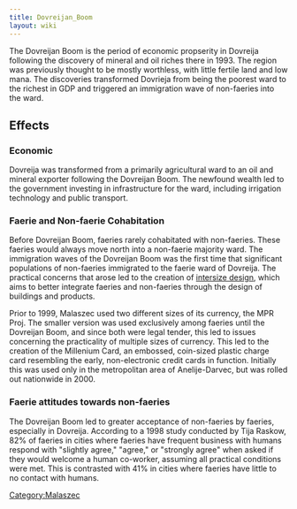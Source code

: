 ```yaml
---
title: Dovreijan_Boom
layout: wiki
---
```

The Dovreijan Boom is the period of economic propserity in Dovreija
following the discovery of mineral and oil riches there in 1993. The
region was previously thought to be mostly worthless, with little
fertile land and low mana. The discoveries transformed Dovrieja from
being the poorest ward to the richest in GDP and triggered an
immigration wave of non-faeries into the ward.

## Effects

### Economic

Dovreija was transformed from a primarily agricultural ward to an oil
and mineral exporter following the Dovreijan Boom. The newfound wealth
led to the government investing in infrastructure for the ward,
including irrigation technology and public transport.

### Faerie and Non-faerie Cohabitation

Before Dovreijan Boom, faeries rarely cohabitated with non-faeries.
These faeries would always move north into a non-faerie majority ward.
The immigration waves of the Dovreijan Boom was the first time that
significant populations of non-faeries immigrated to the faerie ward of
Dovreija. The practical concerns that arose led to the creation of
[intersize
design](Architecture_in_Malaszec#Intersize_Design "wikilink"), which
aims to better integrate faeries and non-faeries through the design of
buildings and products.

Prior to 1999, Malaszec used two different sizes of its currency, the
MPR Proj. The smaller version was used exclusively among faeries until
the Dovreijan Boom, and since both were legal tender, this led to issues
concerning the practicality of multiple sizes of currency. This led to
the creation of the Millenium Card, an embossed, coin-sized plastic
charge card resembling the early, non-electronic credit cards in
function. Initially this was used only in the metropolitan area of
Anelije-Darvec, but was rolled out nationwide in 2000.

### Faerie attitudes towards non-faeries

The Dovreijan Boom led to greater acceptance of non-faeries by faeries,
especially in Dovreija. According to a 1998 study conducted by Tija
Raskow, 82% of faeries in cities where faeries have frequent business
with humans respond with "slightly agree," "agree," or "strongly agree"
when asked if they would welcome a human co-worker, assuming all
practical conditions were met. This is contrasted with 41% in cities
where faeries have little to no contact with humans.

[Category:Malaszec](Category:Malaszec "wikilink")